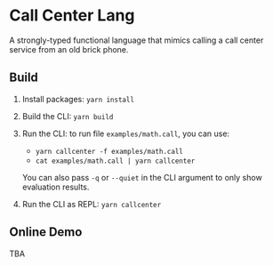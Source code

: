 Call Center Lang
================
A strongly-typed functional language that mimics calling a call center service from an old brick phone.

Build
-----
1. Install packages: `yarn install`
2. Build the CLI: `yarn build`
3. Run the CLI: to run file `examples/math.call`, you can use:
    - `yarn callcenter -f examples/math.call`
    - `cat examples/math.call | yarn callcenter`

    You can also pass `-q` or `--quiet` in the CLI argument to only show evaluation results.
4. Run the CLI as REPL: `yarn callcenter`

Online Demo
----
TBA
